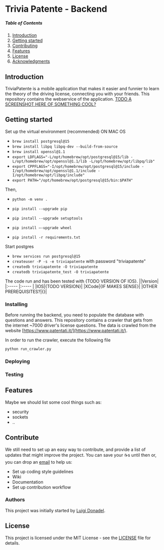 # Trivia Patente - Backend
##### Table of Contents
1. [Introduction](#intro)
2. [Getting started](#getstarted)
3. [Contributing](#contribute)
4. [Features](#features)
5. [License](#license)
6. [Acknowledgments](#acknowledgments)

<a name="intro"></a>
## Introduction
TriviaPatente is a mobile application that makes it easier and funnier to learn the theory of the driving license, connecting you with your friends.
This repository contains the webservice of the application.
[TODO A SCREENSHOT HERE OF SOMETHING COOL?]()

<a name="getstarted"><a/>
## Getting started

Set up the virtual environment (recommended)
ON MAC OS
- ```brew install postgresql@15```
- ```brew install libpq libpq-dev --build-from-source```
- ```brew install openssl@1.1```
- ```export LDFLAGS="-L/opt/homebrew/opt/postgresql@15/lib -L/opt/homebrew/opt/openssl@1.1/lib -L/opt/homebrew/opt/libpq/lib"```
- ```export CPPFLAGS="-I/opt/homebrew/opt/postgresql@15/include -I/opt/homebrew/opt/openssl@1.1/include -I/opt/homebrew/opt/libpq/include"```
- ```export PATH="/opt/homebrew/opt/postgresql@15/bin:$PATH"```

Then,
- ```python -m venv .```
- ```pip install --upgrade pip```
- ```pip install --upgrade setuptools```
- ```pip install –-upgrade wheel```

- ```pip install -r requirements.txt```

Start postgres
- ```brew services run postgresql@15```
- ```createuser -P -s -e triviapatente``` with password "triviapatente"
- ```createdb triviapatente -O triviapatente```
- ```createdb triviapatente_test -O triviapatente```





The code run and has been tested with {TODO VERSION OF IOS}. 
||Version|
|:----- |:----- |
|IOS|{TODO VERSION}|
|XCode|{IF MAKES SENSE}|
|OTHER PREREQUISITES?|{}|

### Installing
Before running the backend, you need to populate the database with questions and answers. This repository contains a crawler that gets from the internet ~7000 driver's license questions. The data is crawled from the website [https://www.patentati.it/](https://www.patentati.it/).

In order to run the crawler, execute the following file

```python run_crawler.py```

### Deploying
### Testing

<a name="features"></a>
## Features
Maybe we should list some cool things such as:
+ security
+ sockets
+ ..

<a name="contribute"><a/>
## Contribute
We still need to set up an easy way to contribute, and provide a list of updates that might improve the project. You can save your ☕️s until then or, you
can drop an [email](mailto:luigi.donadel@gmail.com) to help us:
+ Set up coding style guidelines
+ Wiki
+ Documentation
+ Set up contribution workflow
### Authors
This project was initially started by [Luigi Donadel](https://github.com/donadev).

<a name="license"><a/>
## License
This project is licensed under the MIT License - see the [LICENSE](https://github.com/triviapatente/backend/blob/master/LICENSE) file for details.
